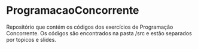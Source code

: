 # ProgramacaoConcorrente
Repositório que contém os códigos dos exercícios de Programação Concorrente.
Os códigos são encontrados na pasta /src e estão separados por topicos e slides.
